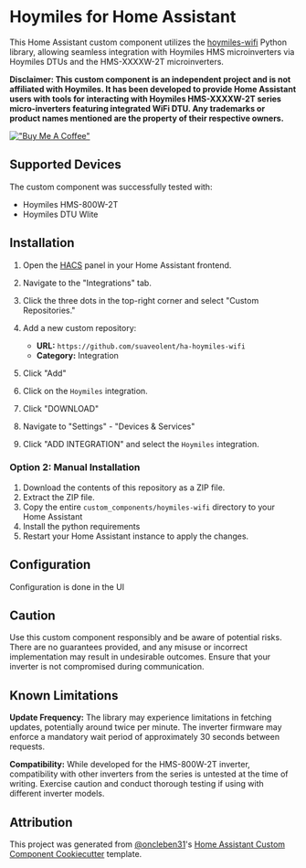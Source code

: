 
# Hoymiles for Home Assistant
This Home Assistant custom component utilizes the [hoymiles-wifi](https://github.com/suaveolent/hoymiles-wifi) Python library, allowing seamless integration with Hoymiles HMS microinverters via Hoymiles DTUs and the HMS-XXXXW-2T microinverters.

**Disclaimer: This custom component is an independent project and is not affiliated with Hoymiles. It has been developed to provide Home Assistant users with tools for interacting with Hoymiles HMS-XXXXW-2T series micro-inverters featuring integrated WiFi DTU. Any trademarks or product names mentioned are the property of their respective owners.**

[!["Buy Me A Coffee"](https://www.buymeacoffee.com/assets/img/custom_images/orange_img.png)](https://www.buymeacoffee.com/suaveolent)

## Supported Devices
The custom component was successfully tested with:

 - Hoymiles HMS-800W-2T
 - Hoymiles DTU Wlite

## Installation

1. Open the [HACS](https://hacs.xyz) panel in your Home Assistant frontend.
2. Navigate to the "Integrations" tab.
3. Click the three dots in the top-right corner and select "Custom Repositories."
4. Add a new custom repository:
   - **URL:** `https://github.com/suaveolent/ha-hoymiles-wifi`
   - **Category:** Integration

5. Click "Add"
6. Click on the `Hoymiles` integration.
7. Click "DOWNLOAD"
8. Navigate to "Settings" - "Devices & Services"
9. Click "ADD INTEGRATION" and select the `Hoymiles` integration.


### Option 2: Manual Installation

1. Download the contents of this repository as a ZIP file.
2. Extract the ZIP file.
3. Copy the entire `custom_components/hoymiles-wifi` directory to your Home Assistant
4. Install the python requirements
5. Restart your Home Assistant instance to apply the changes.

## Configuration

Configuration is done in the UI


## Caution

Use this custom component responsibly and be aware of potential risks. There are no guarantees provided, and any misuse or incorrect implementation may result in undesirable outcomes. Ensure that your inverter is not compromised during communication.

  
## Known Limitations

**Update Frequency:** The library may experience limitations in fetching updates, potentially around twice per minute. The inverter firmware may enforce a mandatory wait period of approximately 30 seconds between requests.

**Compatibility:** While developed for the HMS-800W-2T inverter, compatibility with other inverters from the series is untested at the time of writing. Exercise caution and conduct thorough testing if using with different inverter models.

## Attribution
This project was generated from [@oncleben31](https://github.com/oncleben31)'s [Home Assistant Custom Component Cookiecutter](https://github.com/oncleben31/cookiecutter-homeassistant-custom-component) template.
